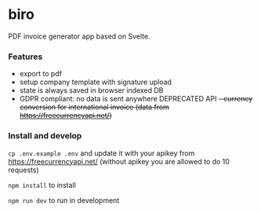 # biro

PDF invoice generator app based on Svelte.

### Features

- export to pdf
- setup company template with signature upload
- state is always saved in browser indexed DB
- GDPR compliant: no data is sent anywhere
  DEPRECATED API ~~- currency conversion for international invoice (data from https://freecurrencyapi.net/)~~

### Install and develop

`cp .env.example .env` and update it with your apikey from https://freecurrencyapi.net/ (without apikey you are allowed to do 10 requests)

`npm install` to install

`npm run dev` to run in development
